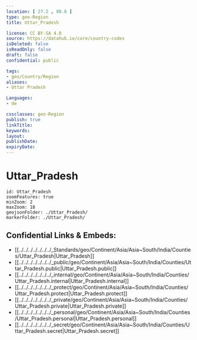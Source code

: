 ```yaml
---
location: [ 27.2 , 80.8 ] 
type: geo-Region
title: Uttar_Pradesh

license: CC BY-SA 4.0
source: https://datahub.io/core/country-codes
isDeleted: false
isReadOnly: false
draft: false
confidential: public

tags:
- geo/Country/Region
aliases:
- Uttar Pradesh

Languages:
- de

cssclasses: geo-Region
publish: true
linkTitle: 
keywords: 
layout: 
publishDate: 
expiryDate: 
---
```


# Uttar_Pradesh

```leaflet
id: Uttar_Pradesh
zoomFeatures: true 
minZoom: 2 
maxZoom: 18
geojsonFolder: ./Uttar_Pradesh/
markerFolder: ./Uttar_Pradesh/
```


## Confidential Links & Embeds: 
- [[../../../../../../../_Standards/geo/Continent/Asia/Asia~South/India/Counties/Uttar_Pradesh|Uttar_Pradesh]] 
- [[../../../../../../../_public/geo/Continent/Asia/Asia~South/India/Counties/Uttar_Pradesh.public|Uttar_Pradesh.public]] 
- [[../../../../../../../_internal/geo/Continent/Asia/Asia~South/India/Counties/Uttar_Pradesh.internal|Uttar_Pradesh.internal]] 
- [[../../../../../../../_protect/geo/Continent/Asia/Asia~South/India/Counties/Uttar_Pradesh.protect|Uttar_Pradesh.protect]] 
- [[../../../../../../../_private/geo/Continent/Asia/Asia~South/India/Counties/Uttar_Pradesh.private|Uttar_Pradesh.private]] 
- [[../../../../../../../_personal/geo/Continent/Asia/Asia~South/India/Counties/Uttar_Pradesh.personal|Uttar_Pradesh.personal]] 
- [[../../../../../../../_secret/geo/Continent/Asia/Asia~South/India/Counties/Uttar_Pradesh.secret|Uttar_Pradesh.secret]] 

